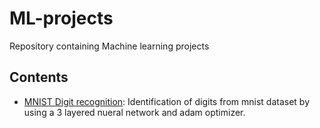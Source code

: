 # ML-projects
Repository containing Machine learning projects

## Contents
- [MNIST Digit recognition](https://github.com/ABhilashscaria/ML-projects/blob/main/Mnist%20digit%20recognition.py): Identification of digits from mnist dataset by using a 3 layered nueral network and adam optimizer.
